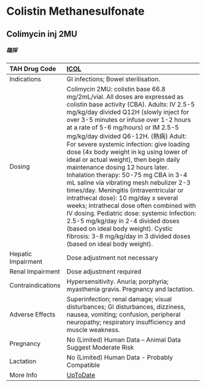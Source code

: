 # Colistin Methanesulfonate

## Colimycin inj 2MU

##### 臨採

| TAH Drug Code      | [ICOL](https://www.tahsda.org.tw/drugs/hissearch.php?drug_code=ICOL)                                                                                                                                                                                                                                                                                                                                                                                                                                                                                                                                                                                                                                                                                                                                                                                                              |
|:-------------------|:----------------------------------------------------------------------------------------------------------------------------------------------------------------------------------------------------------------------------------------------------------------------------------------------------------------------------------------------------------------------------------------------------------------------------------------------------------------------------------------------------------------------------------------------------------------------------------------------------------------------------------------------------------------------------------------------------------------------------------------------------------------------------------------------------------------------------------------------------------------------------------|
| Indications        | GI infections; Bowel sterilisation.                                                                                                                                                                                                                                                                                                                                                                                                                                                                                                                                                                                                                                                                                                                                                                                                                                               |
| Dosing             | Colimycin 2MU: colistin base 66.8 mg/2mL/vial. All doses are expressed as colistin base activity (CBA). Adults: IV 2.5-5 mg/kg/day divided Q12H (slowly inject for over 3-5 minutes or infuse over 1-2 hours at a rate of 5-6 mg/hours) or IM 2.5-5 mg/kg/day divided Q6-12H. (熱病) Adult: For severe systemic infection: give loading dose (4x body weight in kg using lower of ideal or actual weight), then begin daily maintenance dosing 12 hours later. Inhalation therapy: 50-75 mg CBA in 3-4 mL saline via vibrating mesh nebulizer 2-3 times/day. Meningitis (intraventricular or intrathecal dose): 10 mg/day x several weeks; intrathecal dose often combined with IV dosing. Pediatric dose: systemic Infection: 2.5-5 mg/kg/day in 2-4 divided doses (based on ideal body weight). Cystic fibrosis: 3-8 mg/kg/day in 3 divided doses (based on ideal body weight). |
| Hepatic Impairment | Dose adjustment not necessary                                                                                                                                                                                                                                                                                                                                                                                                                                                                                                                                                                                                                                                                                                                                                                                                                                                     |
| Renal Impairment   | Dose adjustment required                                                                                                                                                                                                                                                                                                                                                                                                                                                                                                                                                                                                                                                                                                                                                                                                                                                          |
| Contraindications  | Hypersensitivity. Anuria; porphyria; myasthenia gravis. Pregnancy and lactation.                                                                                                                                                                                                                                                                                                                                                                                                                                                                                                                                                                                                                                                                                                                                                                                                  |
| Adverse Effects    | Superinfection; renal damage; visual disturbances; GI disturbances, dizziness, nausea, vomiting; confusion, peripheral neuropathy; respiratory insufficiency and muscle weakness.                                                                                                                                                                                                                                                                                                                                                                                                                                                                                                                                                                                                                                                                                                 |
| Pregnancy          | No (Limited) Human Data – Animal Data Suggest Moderate Risk                                                                                                                                                                                                                                                                                                                                                                                                                                                                                                                                                                                                                                                                                                                                                                                                                       |
| Lactation          | No (Limited) Human Data - Probably Compatible                                                                                                                                                                                                                                                                                                                                                                                                                                                                                                                                                                                                                                                                                                                                                                                                                                     |
| More Info          | [UpToDate](https://www.uptodate.com/contents/colistin-methanesulfonate-drug-information)                                                                                                                                                                                                                                                                                                                                                                                                                                                                                                                                                                                                                                                                                                                                                                                          |

